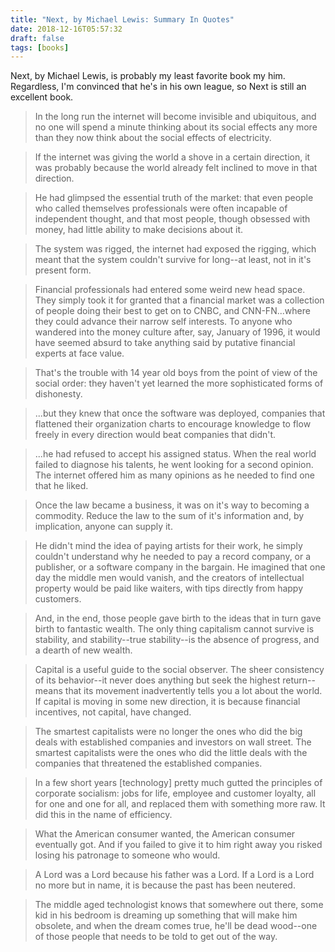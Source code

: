 ```yaml
---
title: "Next, by Michael Lewis: Summary In Quotes"
date: 2018-12-16T05:57:32
draft: false
tags: [books]
---
```


Next, by Michael Lewis, is probably my least favorite book my him. Regardless, I'm convinced that he's in his own league, so Next is still an excellent book.

> In the long run the internet will become invisible and ubiquitous, and no one will spend a minute thinking about its social effects any more than they now think about the social effects of electricity.

> If the internet was giving the world a shove in a certain direction, it was probably because the world already felt inclined to move in that direction.

> He had glimpsed the essential truth of the market: that even people who called themselves professionals were often incapable of independent thought, and that most people, though obsessed with money, had little ability to make decisions about it.

> The system was rigged, the internet had exposed the rigging, which meant that the system couldn't survive for long--at least, not in it's present form.

> Financial professionals had entered some weird new head space. They simply took it for granted that a financial market was a collection of people doing their best to get on to CNBC, and CNN-FN...where they could advance their narrow self interests. To anyone who wandered into the money culture after, say, January of 1996, it would have seemed absurd to take anything said by putative financial experts at face value.

> That's the trouble with 14 year old boys from the point of view of the social order: they haven't yet learned the more sophisticated forms of dishonesty.

> ...but they knew that once the software was deployed, companies that flattened their organization charts to encourage knowledge to flow freely in every direction would beat companies that didn't.

> ...he had refused to accept his assigned status. When the real world failed to diagnose his talents, he went looking for a second opinion. The internet offered him as many opinions as he needed to find one that he liked.

> Once the law became a business, it was on it's way to becoming a commodity. Reduce the law to the sum of it's information and, by implication, anyone can supply it.

> He didn't mind the idea of paying artists for their work, he simply couldn't understand why he needed to pay a record company, or a publisher, or a software company in the bargain. He imagined that one day the middle men would vanish, and the creators of intellectual property would be paid like waiters, with tips directly from happy customers.

> And, in the end, those people gave birth to the ideas that in turn gave birth to fantastic wealth. The only thing capitalism cannot survive is stability, and stability--true stability--is the absence of progress, and a dearth of new wealth.

> Capital is a useful guide to the social observer. The sheer consistency of its behavior--it never does anything but seek the highest return--means that its movement inadvertently tells you a lot about the world. If capital is moving in some new direction, it is because financial incentives, not capital, have changed.

> The smartest capitalists were no longer the ones who did the big deals with established companies and investors on wall street. The smartest capitalists were the ones who did the little deals with the companies that threatened the established companies.

> In a few short years \[technology\] pretty much gutted the principles of corporate socialism: jobs for life, employee and customer loyalty, all for one and one for all, and replaced them with something more raw. It did this in the name of efficiency.

> What the American consumer wanted, the American consumer eventually got. And if you failed to give it to him right away you risked losing his patronage to someone who would.

> A Lord was a Lord because his father was a Lord. If a Lord is a Lord no more but in name, it is because the past has been neutered.

> The middle aged technologist knows that somewhere out there, some kid in his bedroom is dreaming up something that will make him obsolete, and when the dream comes true, he'll be dead wood--one of those people that needs to be told to get out of the way.
